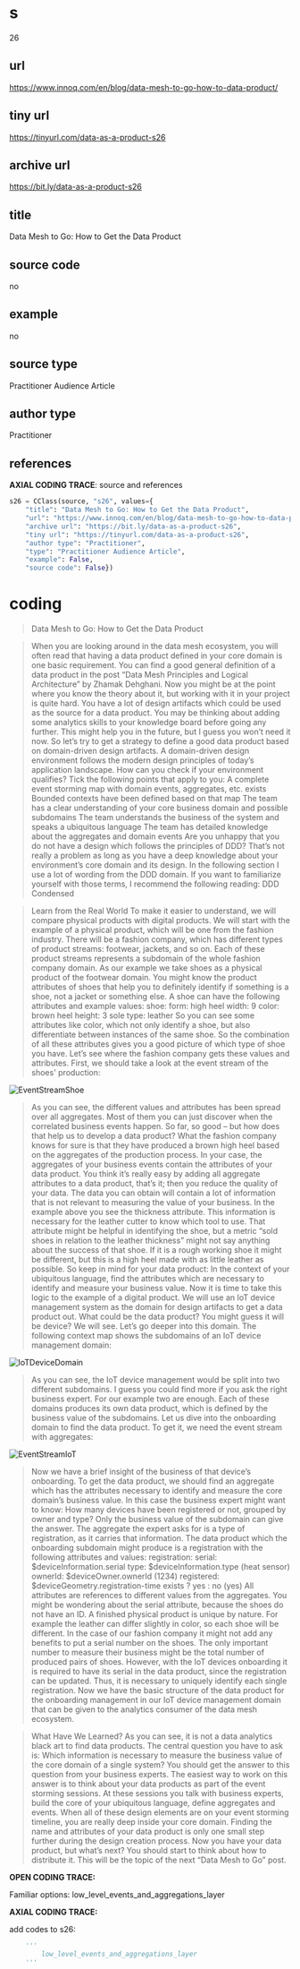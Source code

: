 # s 
26
## url
https://www.innoq.com/en/blog/data-mesh-to-go-how-to-data-product/
## tiny url
https://tinyurl.com/data-as-a-product-s26
## archive url
https://bit.ly/data-as-a-product-s26
## title
Data Mesh to Go: How to Get the Data Product
## source code
no
## example
no
## source type 
Practitioner Audience Article
## author type
Practitioner
## references

**AXIAL CODING TRACE**: source and references
``` python
s26 = CClass(source, "s26", values={
    "title": "Data Mesh to Go: How to Get the Data Product",
    "url": "https://www.innoq.com/en/blog/data-mesh-to-go-how-to-data-product/",
    "archive url": "https://bit.ly/data-as-a-product-s26",
    "tiny url": "https://tinyurl.com/data-as-a-product-s26",
    "author type": "Practitioner",
    "type": "Practitioner Audience Article",
    "example": False,
    "source code": False})
``` 

# coding

> Data Mesh to Go: How to Get the Data Product

> When you are looking around in the data mesh ecosystem, you will often read that having a data product defined in your core domain is one basic requirement. You can find a good general definition of a data product in the post “Data Mesh Principles and Logical Architecture” by Zhamak Dehghani. Now you might be at the point where you know the theory about it, but working with it in your project is quite hard. You have a lot of design artifacts which could be used as the source for a data product. You may be thinking about adding some analytics skills to your knowledge board before going any further. This might help you in the future, but I guess you won’t need it now. So let’s try to get a strategy to define a good data product based on domain-driven design artifacts.
A domain-driven design environment follows the modern design principles of today’s application landscape. How can you check if your environment qualifies? Tick the following points that apply to you:
A complete event storming map with domain events, aggregates, etc. exists
Bounded contexts have been defined based on that map
The team has a clear understanding of your core business domain and possible subdomains
The team understands the business of the system and speaks a ubiquitous language
The team has detailed knowledge about the aggregates and domain events
Are you unhappy that you do not have a design which follows the principles of DDD? That’s not really a problem as long as you have a deep knowledge about your environment’s core domain and its design. In the following section I use a lot of wording from the DDD domain. If you want to familiarize yourself with those terms, I recommend the following reading: DDD Condensed

> Learn from the Real World
To make it easier to understand, we will compare physical products with digital products. We will start with the example of a physical product, which will be one from the fashion industry. There will be a fashion company, which has different types of product streams: footwear, jackets, and so on. Each of these product streams represents a subdomain of the whole fashion company domain. As our example we take shoes as a physical product of the footwear domain.
You might know the product attributes of shoes that help you to definitely identify if something is a shoe, not a jacket or something else.
A shoe can have the following attributes and example values:
shoe:
 form: high heel
 width: 9
 color: brown
 heel height: 3
 sole type: leather
So you can see some attributes like color, which not only identify a shoe, but also differentiate between instances of the same shoe. So the combination of all these attributes gives you a good picture of which type of shoe you have. Let’s see where the fashion company gets these values and attributes.
First, we should take a look at the event stream of the shoes' production:

![EventStreamShoe](https://res.cloudinary.com/innoq/image/upload/v1/uploads-production/2dstnkhhyckwpe1vcms994izlwol)

> As you can see, the different values and attributes has been spread over all aggregates. Most of them you can just discover when the correlated business events happen.
So far, so good – but how does that help us to develop a data product? What the fashion company knows for sure is that they have produced a brown high heel based on the aggregates of the production process.
In your case, the aggregates of your business events contain the attributes of your data product. You think it’s really easy by adding all aggregate attributes to a data product, that’s it; then you reduce the quality of your data. The data you can obtain will contain a lot of information that is not relevant to measuring the value of your business. In the example above you see the thickness attribute. This information is necessary for the leather cutter to know which tool to use. That attribute might be helpful in identifying the shoe, but a metric “sold shoes in relation to the leather thickness” might not say anything about the success of that shoe. If it is a rough working shoe it might be different, but this is a high heel made with as little leather as possible.
So keep in mind for your data product: In the context of your ubiquitous language, find the attributes which are necessary to identify and measure your business value.
Now it is time to take this logic to the example of a digital product. We will use an IoT device management system as the domain for design artifacts to get a data product out. What could be the data product? You might guess it will be device? We will see. Let’s go deeper into this domain. The following context map shows the subdomains of an IoT device management domain:

![IoTDeviceDomain](https://res.cloudinary.com/innoq/image/upload/v1/uploads-production/dg0y91tm9hsbjb4mlnxkz3uhip5y)

> As you can see, the IoT device management would be split into two different subdomains. I guess you could find more if you ask the right business expert. For our example two are enough. Each of these domains produces its own data product, which is defined by the business value of the subdomains. Let us dive into the onboarding domain to find the data product. To get it, we need the event stream with aggregates:

![EventStreamIoT](https://res.cloudinary.com/innoq/image/upload/v1/uploads-production/zg9lpkkvotnfvg0vwruxgvvrus3c)

> Now we have a brief insight of the business of that device’s onboarding. To get the data product, we should find an aggregate which has the attributes necessary to identify and measure the core domain’s business value. In this case the business expert might want to know: How many devices have been registered or not, grouped by owner and type? Only the business value of the subdomain can give the answer. The aggregate the expert asks for is a type of registration, as it carries that information. The data product which the onboarding subdomain might produce is a registration with the following attributes and values:
registration:
 serial: $deviceInformation.serial
 type: $deviceInformation.type (heat sensor)
 ownerId: $deviceOwner.ownerId (1234)
 registered: $deviceGeometry.registration-time exists ? yes : no (yes)
All attributes are references to different values from the aggregates. You might be wondering about the serial attribute, because the shoes do not have an ID. A finished physical product is unique by nature. For example the leather can differ slightly in color, so each shoe will be different. In the case of our fashion company it might not add any benefits to put a serial number on the shoes. The only important number to measure their business might be the total number of produced pairs of shoes. However, with the IoT devices onboarding it is required to have its serial in the data product, since the registration can be updated. Thus, it is necessary to uniquely identify each single registration.
Now we have the basic structure of the data product for the onboarding management in our IoT device management domain that can be given to the analytics consumer of the data mesh ecosystem.

> What Have We Learned?
As you can see, it is not a data analytics black art to find data products. The central question you have to ask is: Which information is necessary to measure the business value of the core domain of a single system? You should get the answer to this question from your business experts.
The easiest way to work on this answer is to think about your data products as part of the event storming sessions. At these sessions you talk with business experts, build the core of your ubiquitous language, define aggregates and events. When all of these design elements are on your event storming timeline, you are really deep inside your core domain. Finding the name and attributes of your data product is only one small step further during the design creation process.
Now you have your data product, but what’s next? You should start to think about how to distribute it. This will be the topic of the next “Data Mesh to Go” post.

**OPEN CODING TRACE:**

Familiar options: low_level_events_and_aggregations_layer

**AXIAL CODING TRACE:**

add codes to s26: 
``` python 
    '''
        low_level_events_and_aggregations_layer
    '''
```
